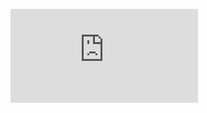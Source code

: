 <embed src="https://docs.google.com/document/d/e/2PACX-1vThMJLH4ivdAb8wfVzaHz9XyMXD4sEYr4sWVW_veqBxklz1SHamukmnqrw71PNBCLYGB-UAoDoTahop/pub?embedded=true"
       type="application/pdf" />
